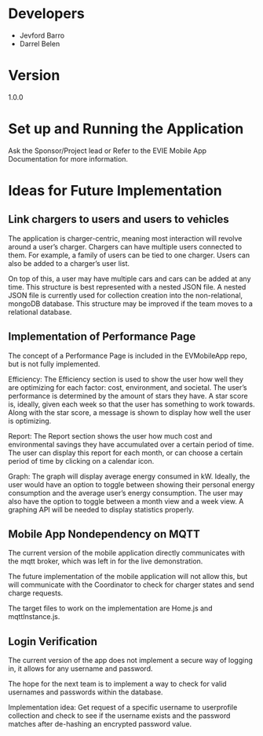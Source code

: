 # Developers

* Jevford Barro
* Darrel Belen

# Version

1.0.0

# Set up and Running the Application

Ask the Sponsor/Project lead or Refer to the EVIE Mobile App Documentation for more information.

# Ideas for Future Implementation

## Link chargers to users and users to vehicles

The application is charger-centric, meaning most interaction will revolve around a user’s charger. Chargers can have multiple users connected to them. For example, a family of users can be tied to one charger. Users can also be added to a charger’s user list. 

On top of this, a user may have multiple cars and cars can be added at any time. This structure is best represented with a nested JSON file. A nested JSON file is currently used for collection creation into the non-relational, mongoDB database. This structure may be improved if the team moves to a relational database.

## Implementation of Performance Page

The concept of a Performance Page is included in the EVMobileApp repo, but is not fully implemented. 

Efficiency:
The Efficiency section is used to show the user how well they are optimizing for each factor: cost, environment, and societal.  The user’s performance is determined by the amount of stars they have. A star score is, ideally, given each week so that the user has something to work towards. Along with the star score, a message is shown to display how well the user is optimizing.

Report:
The Report section shows the user how much cost and environmental savings they have accumulated over a certain period of time. The user can display this report for each month, or can choose a certain period of time by clicking on a calendar icon.

Graph:
The graph will display average energy consumed in kW. Ideally, the user would have an option to toggle between showing their personal energy consumption and the average user’s energy consumption. The user may also have the option to toggle between a month view and a week view. A graphing API will be needed to display statistics properly.

## Mobile App Nondependency on MQTT

The current version of the mobile application directly communicates with the mqtt broker, which was left in for the live demonstration.

The future implementation of the mobile application will not allow this, but will communicate with the Coordinator to check for charger states and send charge requests.

The target files to work on the implementation are Home.js and mqttInstance.js.

## Login Verification

The current version of the app does not implement a secure way of logging in, it allows for any username and password.

The hope for the next team is to implement a way to check for valid usernames and passwords within the database.

Implementation idea: Get request of a specific username to userprofile collection and check to see if the username exists and the password matches after de-hashing an encrypted password value.

